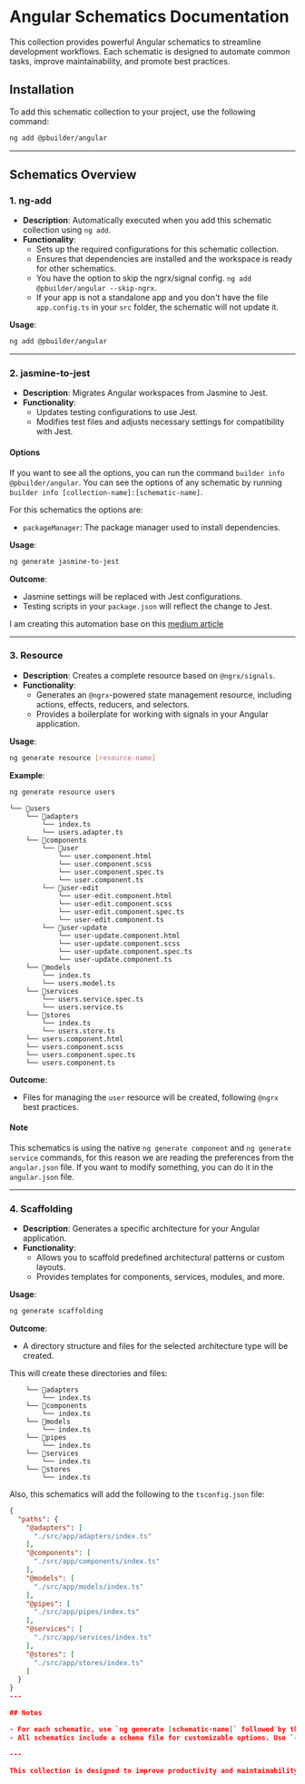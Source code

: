 # Angular Schematics Documentation

This collection provides powerful Angular schematics to streamline development workflows. Each schematic is designed to automate common tasks, improve maintainability, and promote best practices.

## Installation

To add this schematic collection to your project, use the following command:

```bash
ng add @pbuilder/angular
```

---

## Schematics Overview

### 1. **ng-add**

- **Description**: Automatically executed when you add this schematic collection using `ng add`.
- **Functionality**:
  - Sets up the required configurations for this schematic collection.
  - Ensures that dependencies are installed and the workspace is ready for other schematics.
  - You have the option to skip the ngrx/signal config. ```ng add @pbuilder/angular --skip-ngrx```.
  - If your app is not a standalone app and you don't have the file `app.config.ts` in your `src` folder, the schematic will not update it.

**Usage**:

```bash
ng add @pbuilder/angular
```

---

### 2. **jasmine-to-jest**

- **Description**: Migrates Angular workspaces from Jasmine to Jest.
- **Functionality**:
  - Updates testing configurations to use Jest.
  - Modifies test files and adjusts necessary settings for compatibility with Jest.

#### Options

If you want to see all the options, you can run the command ```builder info @pbuilder/angular```.
You can see the options of any schematic by running ```builder info [collection-name]:[schematic-name]```.

For this schematics the options are:

- ```packageManager```: The package manager used to install dependencies.

**Usage**:

```bash
ng generate jasmine-to-jest
```

**Outcome**:

- Jasmine settings will be replaced with Jest configurations.
- Testing scripts in your `package.json` will reflect the change to Jest.

I am creating this automation base on this [medium article](https://medium.com/ngconf/configure-jest-in-angular-18-79765fdb0fae#:~:text=To%20use%20Jest%20in%20Angular,use%20Jest%20on%20its%20own.)

---

### 3. **Resource**

- **Description**: Creates a complete resource based on `@ngrx/signals`.
- **Functionality**:
  - Generates an `@ngrx`-powered state management resource, including actions, effects, reducers, and selectors.
  - Provides a boilerplate for working with signals in your Angular application.

**Usage**:

```bash
ng generate resource [resource-name]
```

**Example**:

```bash
ng generate resource users
```

```
└── 📁users
    └── 📁adapters
        └── index.ts
        └── users.adapter.ts
    └── 📁components
        └── 📁user
            └── user.component.html
            └── user.component.scss
            └── user.component.spec.ts
            └── user.component.ts
        └── 📁user-edit
            └── user-edit.component.html
            └── user-edit.component.scss
            └── user-edit.component.spec.ts
            └── user-edit.component.ts
        └── 📁user-update
            └── user-update.component.html
            └── user-update.component.scss
            └── user-update.component.spec.ts
            └── user-update.component.ts
    └── 📁models
        └── index.ts
        └── users.model.ts
    └── 📁services
        └── users.service.spec.ts
        └── users.service.ts
    └── 📁stores
        └── index.ts
        └── users.store.ts
    └── users.component.html
    └── users.component.scss
    └── users.component.spec.ts
    └── users.component.ts
```

**Outcome**:

- Files for managing the `user` resource will be created, following `@ngrx` best practices.

#### Note

This schematics is using the native `ng generate component` and `ng generate service` commands, for this reason we are reading the preferences from the `angular.json` file. If you want to modify something, you can do it in the `angular.json` file.

---

### 4. **Scaffolding**

- **Description**: Generates a specific architecture for your Angular application.
- **Functionality**:
  - Allows you to scaffold predefined architectural patterns or custom layouts.
  - Provides templates for components, services, modules, and more.

**Usage**:

```bash
ng generate scaffolding
```

**Outcome**:

- A directory structure and files for the selected architecture type will be created.

This will create these directories and files:

```
    └── 📁adapters
        └── index.ts
    └── 📁components
        └── index.ts
    └── 📁models
        └── index.ts
    └── 📁pipes
        └── index.ts
    └── 📁services
        └── index.ts
    └── 📁stores
        └── index.ts
```

Also, this schematics will add the following to the `tsconfig.json` file:

```json
{
  "paths": {
    "@adapters": [
      "./src/app/adapters/index.ts"
    ],
    "@components": [
      "./src/app/components/index.ts"
    ],
    "@models": [
      "./src/app/models/index.ts"
    ],
    "@pipes": [
      "./src/app/pipes/index.ts"
    ],
    "@services": [
      "./src/app/services/index.ts"
    ],
    "@stores": [
      "./src/app/stores/index.ts"
    ]
  }
}
---

## Notes

- For each schematic, use `ng generate [schematic-name]` followed by the required options to execute.
- All schematics include a schema file for customizable options. Use `--help` with any command for details.

---

This collection is designed to improve productivity and maintainability. Explore each schematic and see how they can elevate your Angular projects!
